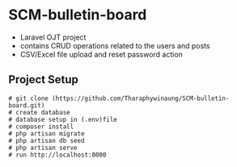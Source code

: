# SCM-bulletin-board
- Laravel OJT project
- contains CRUD operations related to the users and posts
- CSV/Excel file upload and reset password action

## Project Setup
```
# git clone (https://github.com/Tharaphywinaung/SCM-bulletin-board.git)
# create database
# database setup in (.env)file
# composer install
# php artisan migrate
# php artisan db seed
# php artisan serve
# run http://localhost:8000
```
